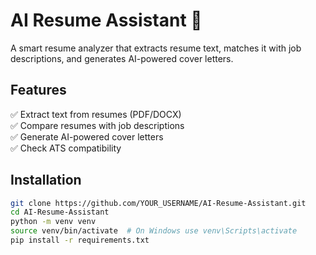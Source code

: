 # AI Resume Assistant 🚀

A smart resume analyzer that extracts resume text, matches it with job descriptions, and generates AI-powered cover letters.

## Features
✅ Extract text from resumes (PDF/DOCX)  
✅ Compare resumes with job descriptions  
✅ Generate AI-powered cover letters  
✅ Check ATS compatibility  

## Installation
```bash
git clone https://github.com/YOUR_USERNAME/AI-Resume-Assistant.git
cd AI-Resume-Assistant
python -m venv venv
source venv/bin/activate  # On Windows use venv\Scripts\activate
pip install -r requirements.txt

